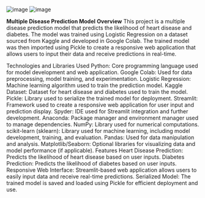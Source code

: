![image](https://github.com/user-attachments/assets/78e7a792-b352-4a0f-b9f9-c2464c4ec548)
![image](https://github.com/user-attachments/assets/6357fe83-4bc7-4d8e-849a-056c1e8520e3)

**Multiple Disease Prediction Model**
**Overview**
This project is a multiple disease prediction model that predicts the likelihood of heart disease and diabetes. The model was trained using Logistic Regression on a dataset sourced from Kaggle and developed in Google Colab. The trained model was then imported using Pickle to create a responsive web application that allows users to input their data and receive predictions in real-time.

Technologies and Libraries Used
Python: Core programming language used for model development and web application.
Google Colab: Used for data preprocessing, model training, and experimentation.
Logistic Regression: Machine learning algorithm used to train the prediction model.
Kaggle Dataset: Dataset for heart disease and diabetes used to train the model.
Pickle: Library used to serialize the trained model for deployment.
Streamlit: Framework used to create a responsive web application for user input and prediction display.
Spyder: IDE used for Streamlit integration and further development.
Anaconda: Package manager and environment manager used to manage dependencies.
NumPy: Library used for numerical computations.
scikit-learn (sklearn): Library used for machine learning, including model development, training, and evaluation.
Pandas: Used for data manipulation and analysis.
Matplotlib/Seaborn: Optional libraries for visualizing data and model performance (if applicable).
Features
Heart Disease Prediction: Predicts the likelihood of heart disease based on user inputs.
Diabetes Prediction: Predicts the likelihood of diabetes based on user inputs.
Responsive Web Interface: Streamlit-based web application allows users to easily input data and receive real-time predictions.
Serialized Model: The trained model is saved and loaded using Pickle for efficient deployment and use.
